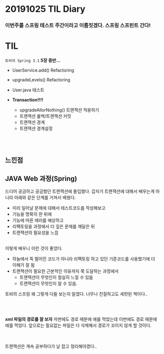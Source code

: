# 20191025 TIL Diary

 ### 이번주를 스프링 테스트 주간이라고 이름짓겠다. 스프링 스프린트 간다!

# **TIL** <br>

`토비의 Spring 3.1` **5장 중반...**
- UserService.add() Refactoring
- upgradeLevels() Refactoring
- User.java 테스트
- **Transaction!!!!**
     - upgradeAllorNothing() 트랜잭션 적용하기
     - 트랜잭션 롤백/트랜잭션 커밋
     - 트랜잭션 경계
     - 트랜잭션 경계설정
  
  <br><br>

## **느낀점** <br>
## JAVA Web 과정(Spring)
드디어 궁금하고 궁금했던 트랜잭션에 돌입했다. 갑자기 트랜잭션에 대해서 배우는게 아니라 아래와 같은 단계를 거쳐서 배웠다.

- 미리 일어날 문제에 대해서 테스트코드를 작성해보고 
- 기능을 명확히 한 뒤에
- 기능에 따른 에러를 예상하고
- 리팩토링을 과정에서 더 깊은 문제를 깨달은 뒤
- 트랜잭션의 필요성을 느낌

<br>
이렇게 배우니 이런 것이 좋았다.

- 하늘에서 뚝 떨어진 코드가 아니라 리팩토링 하고 있던 기존코드를 사용했기에 더 이해가 잘 됨
- 트랜잭션이 필요한 근본적인 이유까지 쭉 도달하는 과정에서 
    - 트랜잭션이 무엇인지 절실히 느낄 수 있음
    - 트랜잭션이 무엇인지 알 수 있음.

토비의 스프링 왜 그렇게 다들 보는지 알겠다. 너무나 친절하고도 세련된 책이다..

<br><br>

**xml 파일의 경로를 잘 보자**
저번에도 경로 때문에 애를 먹었는데 이번에도 경로 때문에 애를 먹었다. 앞으로는 필요없는 파일은 다 삭제해서 경로가 꼬이지 않게 할 것이다.

<br><br>
트랜잭션은 계속 공부하다가 날 잡고 정리해야겠다..
